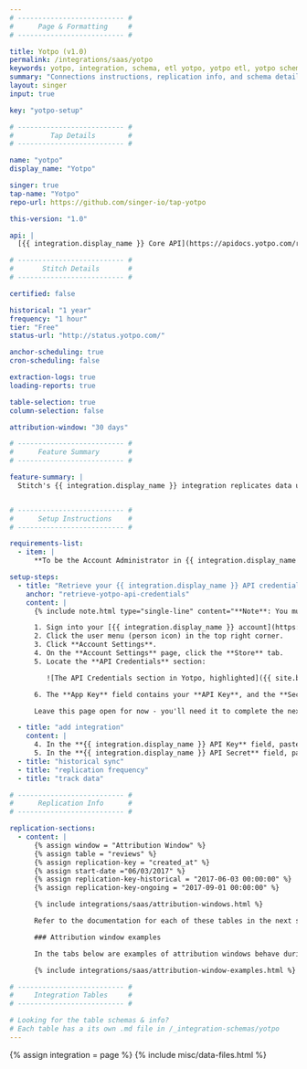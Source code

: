 ```yaml
---
# -------------------------- #
#      Page & Formatting     #
# -------------------------- #

title: Yotpo (v1.0)
permalink: /integrations/saas/yotpo
keywords: yotpo, integration, schema, etl yotpo, yotpo etl, yotpo schema
summary: "Connections instructions, replication info, and schema details for Stitch's Yotpo integration."
layout: singer
input: true

key: "yotpo-setup"

# -------------------------- #
#         Tap Details        #
# -------------------------- #

name: "yotpo"
display_name: "Yotpo"

singer: true
tap-name: "Yotpo"
repo-url: https://github.com/singer-io/tap-yotpo

this-version: "1.0"

api: |
  [{{ integration.display_name }} Core API](https://apidocs.yotpo.com/reference){:target="new"}

# -------------------------- #
#       Stitch Details       #
# -------------------------- #

certified: false

historical: "1 year"
frequency: "1 hour"
tier: "Free"
status-url: "http://status.yotpo.com/"

anchor-scheduling: true
cron-scheduling: false

extraction-logs: true
loading-reports: true

table-selection: true
column-selection: false

attribution-window: "30 days"

# -------------------------- #
#      Feature Summary       #
# -------------------------- #

feature-summary: |
  Stitch's {{ integration.display_name }} integration replicates data using the {{ integration.api | flatify | strip }}. Refer to the [Schema](#schema) section for a list of objects available for replication.


# -------------------------- #
#      Setup Instructions    #
# -------------------------- #

requirements-list:
  - item: |
      **To be the Account Administrator in {{ integration.display_name }}.** [This is required](https://support.yotpo.com/en/article/finding-your-app-key-and-your-secret-key){:target="new"} to access your {{ integration.display_name }} API credentials.

setup-steps:
  - title: "Retrieve your {{ integration.display_name }} API credentials"
    anchor: "retrieve-yotpo-api-credentials"
    content: |
      {% include note.html type="single-line" content="**Note**: You must be the Yotpo Account Administrator to complete this step." %}

      1. Sign into your [{{ integration.display_name }} account](https://yap.yotpo.com/#/login){:target="new"}.
      2. Click the user menu (person icon) in the top right corner.
      3. Click **Account Settings**.
      4. On the **Account Settings** page, click the **Store** tab.
      5. Locate the **API Credentials** section:

         ![The API Credentials section in Yotpo, highlighted]({{ site.baseurl }}/images/integrations/yotpo-api-credentials.png)

      6. The **App Key** field contains your **API Key**, and the **Secret Key** is your **API Secret**.

      Leave this page open for now - you'll need it to complete the next step.

  - title: "add integration"
    content: |
      4. In the **{{ integration.display_name }} API Key** field, paste the value from the **App Key** field in your {{ integration.display_name }} account.
      5. In the **{{ integration.display_name }} API Secret** field, paste the value from the **Secret Key** field in your {{ integration.display_name }} account.
  - title: "historical sync"
  - title: "replication frequency"
  - title: "track data"

# -------------------------- #
#      Replication Info      #
# -------------------------- #

replication-sections:
  - content: |
      {% assign window = "Attribution Window" %}
      {% assign table = "reviews" %}
      {% assign replication-key = "created_at" %}
      {% assign start-date ="06/03/2017" %}
      {% assign replication-key-historical = "2017-06-03 00:00:00" %}
      {% assign replication-key-ongoing = "2017-09-01 00:00:00" %}

      {% include integrations/saas/attribution-windows.html %}

      Refer to the documentation for each of these tables in the next section for more info.

      ### Attribution window examples

      In the tabs below are examples of attribution windows behave during historical (initial) and ongoing replication jobs.

      {% include integrations/saas/attribution-window-examples.html %}

# -------------------------- #
#     Integration Tables     #
# -------------------------- #

# Looking for the table schemas & info?
# Each table has a its own .md file in /_integration-schemas/yotpo
---
```

{% assign integration = page %}
{% include misc/data-files.html %}